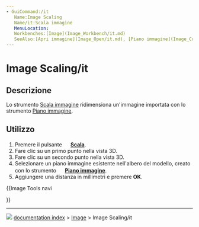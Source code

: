```yaml
---
- GuiCommand:/it
   Name:Image Scaling
   Name/it:Scala immagine
   MenuLocation:
   Workbenches:[Image](Image_Workbench/it.md)
   SeeAlso:[Apri immagine](Image_Open/it.md), [Piano immagine](Image_CreateImagePlane/it.md)
---
```


# Image Scaling/it

## Descrizione

Lo strumento [Scala immagine](Image_Scaling/it.md) ridimensiona un\'immagine importata con lo strumento [Piano immagine](Image_CreateImagePlane/it.md).

## Utilizzo

1.  Premere il pulsante **<img src="images/Image_Scaling.svg" width=16px> [Scala](Image_Scaling/it.md)**.
2.  Fare clic su un primo punto nella vista 3D.
3.  Fare clic su un secondo punto nella vista 3D.
4.  Selezionare un piano immagine esistente nell\'albero del modello, creato con lo strumento **<img src="images/Image_CreateImagePlane.svg" width=16px> [Piano immagine](Image_CreateImagePlane/it.md)**.
5.  Aggiungere una distanza in millimetri e premere **OK**.





{{Image Tools navi

}}



---
![](images/Button_right.svg) [documentation index](../README.md) > [Image](Image_Workbench.md) > Image Scaling/it
